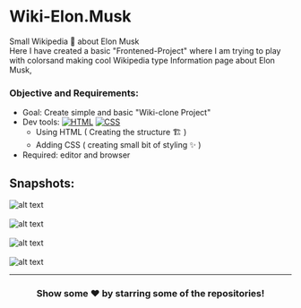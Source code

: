 # Wiki-Elon.Musk
Small Wikipedia 🚧 about Elon Musk <br>
Here I have created a basic "Frontened-Project" where I am trying to play with colorsand making cool Wikipedia type Information page about Elon Musk,

### Objective and Requirements:

- Goal: Create simple and basic "Wiki-clone Project"
- Dev tools: <a href="#"><img alt="HTML" src="https://img.shields.io/badge/HTML-E34F26.svg?logo=html5&logoColor=white"></a>  <a href="#"><img alt="CSS" src="https://img.shields.io/badge/CSS-1572B6.svg?logo=css3&logoColor=white"></a>
   *  Using HTML ( Creating the structure 🏗️ ) 
   *  Adding CSS ( creating small bit of styling ✨ )
- Required: editor and browser

## Snapshots:

![alt text](https://github.com/ayush-sleeping/Wiki-Elon.Musk/blob/main/Snapshot/Screenshot%20(408).png)
<br>
<br>
![alt text](https://github.com/ayush-sleeping/Wiki-Elon.Musk/blob/main/Snapshot/Screenshot%20(409).png)
<br>
<br>
![alt text](https://github.com/ayush-sleeping/Wiki-Elon.Musk/blob/main/Snapshot/Screenshot%20(410).png)
<br>
<br>
![alt text](https://github.com/ayush-sleeping/Wiki-Elon.Musk/blob/main/Snapshot/Screenshot%20(411).png)

<hr>

<div align="center">

### Show some ❤️ by starring some of the repositories!

</div>